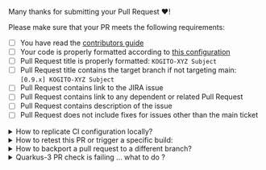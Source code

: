 Many thanks for submitting your Pull Request :heart:! 

Please make sure that your PR meets the following requirements:

- [ ] You have read the [contributors guide](CONTRIBUTING.md)
- [ ] Your code is properly formatted according to [this configuration](https://github.com/apache/incubator-kie-kogito-runtimes/tree/main/kogito-build/kogito-ide-config)
- [ ] Pull Request title is properly formatted: `KOGITO-XYZ Subject`
- [ ] Pull Request title contains the target branch if not targeting main: `[0.9.x] KOGITO-XYZ Subject`
- [ ] Pull Request contains link to the JIRA issue
- [ ] Pull Request contains link to any dependent or related Pull Request
- [ ] Pull Request contains description of the issue
- [ ] Pull Request does not include fixes for issues other than the main ticket

<details>
<summary>
How to replicate CI configuration locally?
</summary>

Build Chain tool does "simple" maven build(s), the builds are just Maven commands, but because the repositories relates and depends on each other and any change in API or class method could affect several of those repositories there is a need to use [build-chain tool](https://github.com/kiegroup/github-action-build-chain) to handle cross repository builds and be sure that we always use latest version of the code for each repository.
 
[build-chain tool](https://github.com/kiegroup/github-action-build-chain) is a build tool which can be used on command line locally or in Github Actions workflow(s), in case you need to change multiple repositories and send multiple dependent pull requests related with a change you can easily reproduce the same build by executing it on Github hosted environment or locally in your development environment. See [local execution](https://github.com/kiegroup/github-action-build-chain#local-execution) details to get more information about it.
</details>

<details>
<summary>
How to retest this PR or trigger a specific build:
</summary>

- for <b>pull request checks</b>  
  Please add comment: <b>Jenkins retest this</b>

- for a <b>specific pull request check</b>  
  Please add comment: <b>Jenkins (re)run [kogito-runtimes|kogito-apps|kogito-examples] tests</b>

- for <b>quarkus branch checks</b>  
  Run checks against Quarkus current used branch  
  Please add comment: <b>Jenkins run quarkus-branch</b>

- for a <b>quarkus branch specific check</b>  
  Run checks against Quarkus current used branch  
  Please add comment: <b>Jenkins (re)run [kogito-runtimes|kogito-apps|kogito-examples] quarkus-branch</b>

- for <b>quarkus main checks</b>  
  Run checks against Quarkus main branch  
  Please add comment: <b>Jenkins run quarkus-main</b>

- for a <b>specific quarkus main check</b>  
  Run checks against Quarkus main branch  
  Please add comment: <b>Jenkins (re)run [kogito-runtimes|kogito-apps|kogito-examples] quarkus-main</b>

- for <b>quarkus lts checks</b>  
  Run checks against Quarkus lts branch  
  Please add comment: <b>Jenkins run quarkus-lts</b>

- for a <b>specific quarkus lts check</b>  
  Run checks against Quarkus lts branch  
  Please add comment: <b>Jenkins (re)run [kogito-runtimes|kogito-apps|kogito-examples] quarkus-lts</b>

- for <b>native checks</b>  
  Run native checks  
  Please add comment: <b>Jenkins run native</b>

- for a <b>specific native check</b>  
  Run native checks 
  Please add comment: <b>Jenkins (re)run [kogito-runtimes|kogito-apps|kogito-examples] native</b>

- for <b>native lts checks</b>  
  Run native checks against quarkus lts branch
  Please add comment: <b>Jenkins run native-lts</b>

- for a <b>specific native lts check</b>  
  Run native checks against quarkus lts branch
  Please add comment: <b>Jenkins (re)run [kogito-runtimes|kogito-apps|kogito-examples] native-lts</b>
</details>

<details>
<summary>
How to backport a pull request to a different branch?
</summary>

In order to automatically create a **backporting pull request** please add one or more labels having the following format `backport-<branch-name>`, where `<branch-name>` is the name of the branch where the pull request must be backported to (e.g., `backport-7.67.x` to backport the original PR to the `7.67.x` branch).

> **NOTE**: **backporting** is an action aiming to move a change (usually a commit) from a branch (usually the main one) to another one, which is generally referring to a still maintained release branch. Keeping it simple: it is about to move a specific change or a set of them from one branch to another.

Once the original pull request is successfully merged, the automated action will create one backporting pull request per each label (with the previous format) that has been added.

If something goes wrong, the author will be notified and at this point a manual backporting is needed.

> **NOTE**: this automated backporting is triggered whenever a pull request on `main` branch is labeled or closed, but both conditions must be satisfied to get the new PR created.
</details>

<details>
<summary>
Quarkus-3 PR check is failing ... what to do ?
</summary>
The Quarkus 3 check is applying patches from the `.ci/environments/quarkus-3/patches`.

The first patch, called `0001_before_sh.patch`, is generated from Openrewrite `.ci/environments/quarkus-3/quarkus3.yml` recipe. The patch is created to speed up the check. But it may be that some changes in the PR broke this patch.  
No panic, there is an easy way to regenerate it. You just need to comment on the PR:
```
jenkins rewrite quarkus-3
```
and it should, after some minutes (~20/30min) apply a commit on the PR with the patch regenerated.

Other patches were generated manually. If any of it fails, you will need to manually update it... and push your changes.
</details>
